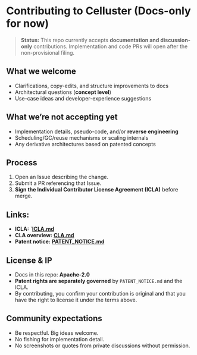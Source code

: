 # Contributing to Celluster (Docs-only for now)

> **Status:** This repo currently accepts **documentation and discussion-only** contributions.
> Implementation and code PRs will open after the non-provisional filing.

## What we welcome
- Clarifications, copy-edits, and structure improvements to docs
- Architectural questions (**concept level**)
- Use-case ideas and developer-experience suggestions

## What we’re not accepting yet
- Implementation details, pseudo-code, and/or **reverse engineering**
- Scheduling/GC/reuse mechanisms or scaling internals
- Any derivative architectures based on patented concepts

## Process
1. Open an Issue describing the change.
2. Submit a PR referencing that Issue.
3. **Sign the Individual Contributor License Agreement (ICLA)** before merge.

## Links:
- **ICLA:** `**[ICLA.md](./ICLA.md)**
- **CLA overview:** **[CLA.md](./CLA.md)**
- **Patent notice:** **[PATENT_NOTICE.md](./PATENT_NOTICE.md)**

## License & IP
- Docs in this repo: **Apache-2.0**
- **Patent rights are separately governed** by `PATENT_NOTICE.md` and the ICLA.
- By contributing, you confirm your contribution is original and that you have the right to license it under the terms above.

## Community expectations
- Be respectful. Big ideas welcome.
- No fishing for implementation detail.
- No screenshots or quotes from private discussions without permission.